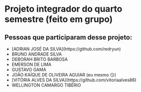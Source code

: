 # Projeto integrador do quarto semestre (feito em grupo)

## Pessoas que participaram desse projeto:

<ul>
<li>[ADRIAN JOSÉ DA SILVA](https://github.com/redryun)</li>
<li>BRUNO ANDRADE SILVA</li>
<li>DEBORAH BRITO BARBOSA</li>
<li>EMERSON DE LIMA</li>
<li>GUSTAVO GAMA</li>
<li>JOÃO KAÍQUE DE OLIVEIRA AGUIAR (eu mesmo &#x1F60F;)</li>
<li>[VITÓRIA ALVES DA SILVA](https://github.com/vitoriaalves86)</li>
<li>WELLINGTON CAMARGO TIBÉRIO</li>
</ul>
